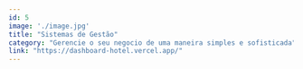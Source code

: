 ```yaml
---
id: 5
image: './image.jpg'
title: "Sistemas de Gestão"
category: "Gerencie o seu negocio de uma maneira simples e sofisticada"
link: "https://dashboard-hotel.vercel.app/"
---
```

